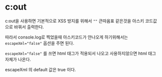 # c:out

c:out을 사용하면 기본적으로 XSS 방지를 위해서 `""` 큰따옴표 같은것을  아스키 코드값으로 바꿔서 출력한다. 

따라서 console.log로 찍었을때 아스키코드가 안나오게 하기위해서는 `escapeXml="false"` 옵션을 주면 된다.

`escapeXml="false"` 를 쓰면 html 태그가 적용되서 나오고 사용하지않으면 html 태그 자체가 나온다.

escapeXml 의 default 값은 true 이다. 
